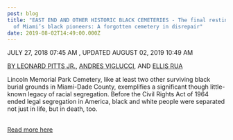 ```yaml
---
post: blog
title: "EAST END AND OTHER HISTORIC BLACK CEMETERIES - The final resting place
  of Miami’s black pioneers: A forgotten cemetery in disrepair"
date: 2019-08-02T14:49:00.000Z
---
```

JULY 27, 2018 07:45 AM , UPDATED AUGUST 02, 2019 10:49 AM

[BY LEONARD PITTS JR.](mailto:liptts@miamiherald.com), [ANDRES VIGLUCCI](mailto:aviglucci@miamiherald.com), AND [ELLIS RUA](mailto:erua@miamiherald.com)

Lincoln Memorial Park Cemetery, like at least two other surviving black burial grounds in Miami-Dade County, exemplifies a significant though little-known legacy of racial segregation. Before the Civil Rights Act of 1964 ended legal segregation in America, black and white people were separated not just in life, but in death, too.

\
[Read more here](https://www.miamiherald.com/news/local/community/miami-dade/article215562635.html#storylink=cpy)